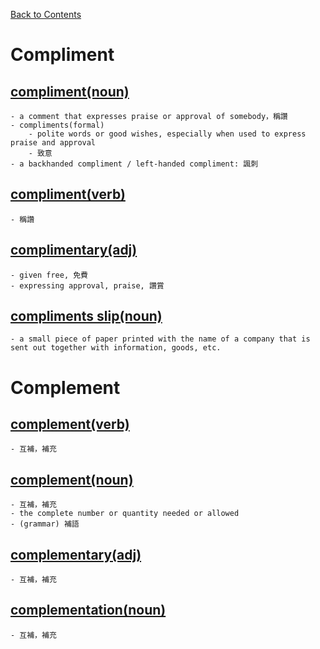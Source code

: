 ﻿[Back to Contents](../README.md)

# Compliment
## [compliment(noun)](https://www.oxfordlearnersdictionaries.com/definition/english/compliment_1)
    - a comment that expresses praise or approval of somebody，稱讚
    - compliments(formal)
        - polite words or good wishes, especially when used to express praise and approval
        - 致意
    - a backhanded compliment / left-handed compliment: 諷刺

## [compliment(verb)](https://www.oxfordlearnersdictionaries.com/definition/english/compliment_2)
    - 稱讚

## [complimentary(adj)](https://www.oxfordlearnersdictionaries.com/definition/english/complimentary)
    - given free, 免費
    - expressing approval, praise, 讚賞

## [compliments slip(noun)](https://www.oxfordlearnersdictionaries.com/definition/english/compliments-slip)
    - a small piece of paper printed with the name of a company that is sent out together with information, goods, etc.

# Complement
## [complement(verb)](https://www.oxfordlearnersdictionaries.com/definition/english/complement_1)
    - 互補，補充

## [complement(noun)](https://www.oxfordlearnersdictionaries.com/definition/english/complement_2)
    - 互補，補充
    - the complete number or quantity needed or allowed
    - (grammar) 補語

## [complementary(adj)](https://www.oxfordlearnersdictionaries.com/definition/english/complementary)
    - 互補，補充

## [complementation(noun)](https://www.oxfordlearnersdictionaries.com/definition/english/complementation)
    - 互補，補充
    